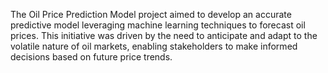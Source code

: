 The Oil Price Prediction Model project aimed to develop an accurate predictive model leveraging machine learning techniques to forecast oil prices. This initiative was driven by the need to anticipate and adapt to the volatile nature of oil markets, enabling stakeholders to make informed decisions based on future price trends.
